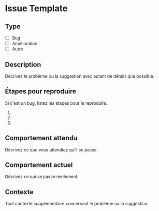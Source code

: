 # Issue Template

## Type

- [ ] Bug
- [ ] Amélioration
- [ ] Autre

## Description

Décrivez le problème ou la suggestion avec autant de détails que possible.

## Étapes pour reproduire

Si c'est un bug, listez les étapes pour le reproduire.

1.
2.
3.

## Comportement attendu

Décrivez ce que vous attendiez qu'il se passe.

## Comportement actuel

Décrivez ce qui se passe réellement.

## Contexte

Tout contexte supplémentaire concernant le problème ou la suggestion.